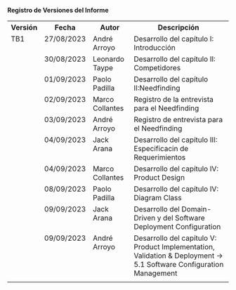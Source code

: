 **Registro de Versiones del Informe** 


<table><tr><th valign="top">Versión</th><th valign="top">Fecha</th><th valign="top">Autor</th><th valign="top">Descripción </th></tr>
<tr><td rowspan="11" valign="top">TB1</td><td valign="top">27/08/2023</td><td valign="top">André Arroyo</td><td valign="top">Desarrollo del capítulo I: Introducción</td></tr>
<tr><td valign="top">30/08/2023</td><td valign="top">Leonardo Taype</td><td valign="top">Desarrollo del capítulo II: Competidores</td></tr>
<tr><td valign="top">01/09/2023</td><td valign="top">Paolo Padilla</td><td valign="top">Desarrollo del capítulo II:Needfinding</td></tr>
<tr><td valign="top">02/09/2023</td><td valign="top">Marco Collantes</td><td valign="top">Registro de la entrevista para el Needfinding</td></tr>
<tr><td valign="top">03/09/2023</td><td valign="top">André Arroyo</td><td valign="top">Registro de entrevista para el Needfinding</td></tr>
<tr><td valign="top">04/09/2023</td><td valign="top">Jack Arana</td><td valign="top">Desarrollo del capítulo III: Especificacin de Requerimientos</td></tr>
<tr><td valign="top">04/09/2023</td><td valign="top">Marco Collantes</td><td valign="top">Desarrollo del capítulo IV: Product Design</td></tr>
<tr><td valign="top">08/09/2023</td><td valign="top">Paolo Padilla</td><td valign="top">Desarrollo del capítulo IV: Diagram Class</td></tr>
<tr><td valign="top">09/09/2023</td><td valign="top">Jack Arana</td><td valign="top">Desarrollo del Domain-Driven y del Software Deployment Configuration</td></tr>
<tr><td valign="top">09/09/2023</td><td valign="top">André Arroyo</td><td valign="top">Desarrollo del capítulo V: Product Implementation, Validation & Deployment -> 5.1 Software Configuration Management</td></tr>
<tr><td valign="top"></td><td valign="top"></td><td valign="top"></td></tr>
</table>
